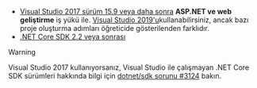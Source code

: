 * [Visual Studio 2017 sürüm 15.9 veya daha sonra](https://visualstudio.microsoft.com/downloads/) **ASP.NET ve web geliştirme** iş yükü ile. [Visual Studio 2019'u](https://visualstudio.microsoft.com/downloads/?utm_medium=microsoft&utm_source=docs.microsoft.com&utm_campaign=inline+link&utm_content=download+vs2019)kullanabilirsiniz, ancak bazı proje oluşturma adımları öğreticide gösterilenden farklıdır.
* [.NET Core SDK 2.2 veya sonrası](https://dotnet.microsoft.com/download/dotnet-core)

> [!WARNING]
> Visual Studio 2017 kullanıyorsanız, Visual Studio ile çalışmayan .NET Core SDK sürümleri hakkında bilgi için [dotnet/sdk sorunu #3124](https://github.com/dotnet/sdk/issues/3124) bakın.
